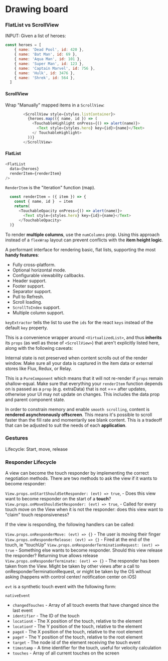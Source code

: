 # Drawing board

### FlatList vs ScrollView

INPUT: Given a list of heroes:

``` javascript
const heroes = [
    { name: 'Dead Pool', id: 420 },
    { name: 'Bat Man', id: 69 },
    { name: 'Aqua Man', id: 101 },
    { name: 'Super Man', id: 123 },
    { name: 'Captain Marvel', id: 756 },
    { name: 'Hulk', id: 3476 },
    { name: 'Shrek', id: 564 },
  ]
```

#### ScrollView

Wrap "Manually" mapped items in a `ScrollView`:

``` javascript
        <ScrollView style={styles.listContainer}>
          {heroes.map(({ name, id }) => (
            <TouchableHighlight onPress={() => alert(name)}>
              <Text style={styles.hero} key={id}>{name}</Text>
            </ TouchableHighlight>
          ))}
        </ScrollView>
```

#### FlatList

``` javascript
<FlatList
  data={heroes}
  renderItem={renderItem}
/>
```

`RenderItem` is the "iteration" function (map).
``` javascript
  const renderItem = ({ item }) => {
    const { name, id }  = item
    return(
      <TouchableOpacity onPress={() => alert(name)}>
        <Text style={styles.hero} key={id}>{name}</Text>
      </TouchableOpacity>
  )}
```

To render **multiple columns**, use the `numColumns` prop.
Using this approach instead of a `flexWrap` layout can prevent conflicts with the **item height logic**.

A performant interface for rendering basic, flat lists, supporting the most **handy features**:

* Fully cross-platform.
* Optional horizontal mode.
* Configurable viewability callbacks.
* Header support.
* Footer support.
* Separator support.
* Pull to Refresh.
* Scroll loading.
* `ScrollToIndex` support.
* Multiple column support.

`keyExtractor` tells the list to use the `ids` for the react `keys` instead of the default `key` property.

This is a convenience wrapper around `<VirtualizedList>`, and thus **inherits** its `props` (as well as those of `<ScrollView>`) that aren't explicitly listed here, along with the following caveats:

Internal state is not preserved when content scrolls out of the render window. Make sure all your data is captured in the item data or external stores like Flux, Redux, or Relay.

This is a `PureComponent` which means that it will not re-render if `props` remain shallow-equal.
Make sure that everything your `renderItem` function depends on is passed as a `prop` (e.g. extraData) that is not === after updates, otherwise your UI may not update on changes.
This includes the data prop and parent component state.

In order to constrain memory and enable `smooth scrolling`, content is **rendered asynchronously offscreen**.
This means it's possible to scroll faster than the fill rate and momentarily see blank content.
This is a tradeoff that can be adjusted to suit the needs of each **application**.


### Gestures

Lifecycle: Start, move, release

### Responder Lifecycle

A view can become the touch responder by implementing the correct negotiation methods. There are two methods to ask the view if it wants to become responder:

`View.props.onStartShouldSetResponder: (evt) => true`, - Does this view want to become responder on the start of a **touch**?
`View.props.onMoveShouldSetResponder: (evt) => true`, - Called for every touch move on the View when it is not the responder: does this view want to "claim" touch responsiveness?

If the view is responding, the following handlers can be called:

`View.props.onResponderMove: (evt) => {}` - The user is moving their finger
`View.props.onResponderRelease: (evt) => {}` - Fired at the end of the touch, ie "touchUp"
`View.props.onResponderTerminationRequest: (evt) => true` - Something else wants to become responder. Should this view release the responder? Returning true allows release
`View.props.onResponderTerminate: (evt) => {}` - The responder has been taken from the View. Might be taken by other views after a call to onResponderTerminationRequest, or might be taken by the OS without asking (happens with control center/ notification center on iOS)

`evt` is a synthetic touch event with the following form:

`nativeEvent`
- `changedTouches` - Array of all touch events that have changed since the last event
- `identifier` - The ID of the touch
- `locationX` - The X position of the touch, relative to the element
- `locationY` - The Y position of the touch, relative to the element
- `pageX` - The X position of the touch, relative to the root element
- `pageY` - The Y position of the touch, relative to the root element
- `target` - The node id of the element receiving the touch event
- `timestamp` - A time identifier for the touch, useful for velocity calculation
- `touches` - Array of all current touches on the screen
